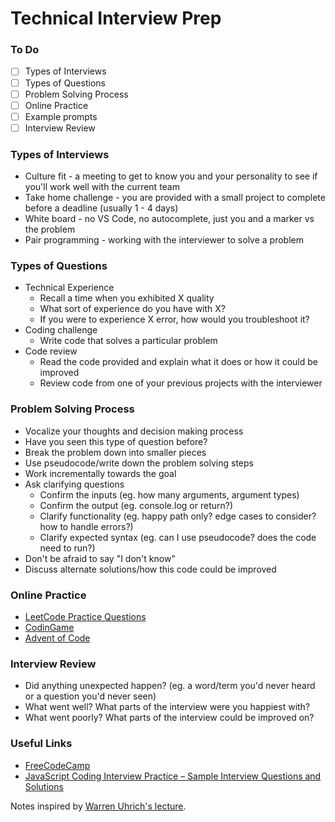 # Technical Interview Prep

### To Do
* [ ] Types of Interviews
* [ ] Types of Questions
* [ ] Problem Solving Process
* [ ] Online Practice
* [ ] Example prompts
* [ ] Interview Review

### Types of Interviews
* Culture fit - a meeting to get to know you and your personality to see if you'll work well with the current team
* Take home challenge - you are provided with a small project to complete before a deadline (usually 1 - 4 days)
* White board - no VS Code, no autocomplete, just you and a marker vs the problem
* Pair programming - working with the interviewer to solve a problem

### Types of Questions
* Technical Experience
  * Recall a time when you exhibited X quality
  * What sort of experience do you have with X?
  * If you were to experience X error, how would you troubleshoot it?
* Coding challenge
  * Write code that solves a particular problem
* Code review
  * Read the code provided and explain what it does or how it could be improved
  * Review code from one of your previous projects with the interviewer

### Problem Solving Process
* Vocalize your thoughts and decision making process
* Have you seen this type of question before?
* Break the problem down into smaller pieces
* Use pseudocode/write down the problem solving steps
* Work incrementally towards the goal
* Ask clarifying questions
  * Confirm the inputs (eg. how many arguments, argument types)
  * Confirm the output (eg. console.log or return?)
  * Clarify functionality (eg. happy path only? edge cases to consider? how to handle errors?)
  * Clarify expected syntax (eg. can I use pseudocode? does the code need to run?)
* Don't be afraid to say "I don't know"
* Discuss alternate solutions/how this code could be improved

### Online Practice
* [LeetCode Practice Questions](https://leetcode.com/problemset/all/)
* [CodinGame](https://www.codingame.com/start)
* [Advent of Code](https://adventofcode.com/)

### Interview Review
* Did anything unexpected happen? (eg. a word/term you'd never heard or a question you'd never seen)
* What went well? What parts of the interview were you happiest with?
* What went poorly? What parts of the interview could be improved on?

### Useful Links
* [FreeCodeCamp](https://www.freecodecamp.org/)
* [JavaScript Coding Interview Practice – Sample Interview Questions and Solutions](https://www.freecodecamp.org/news/javascript-coding-interview-practice/)

Notes inspired by [Warren Uhrich's lecture](https://github.com/WarrenUhrich/lighthouse-labs-technical-interview-breakout/tree/2023.03.29-web-flex-20february2023).
